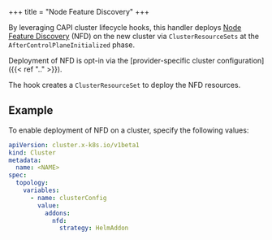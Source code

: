 +++
title = "Node Feature Discovery"
+++

By leveraging CAPI cluster lifecycle hooks, this handler deploys [Node Feature
Discovery](https://github.com/kubernetes-sigs/node-feature-discovery) (NFD) on the new cluster via `ClusterResourceSets`
at the `AfterControlPlaneInitialized` phase.

Deployment of NFD is opt-in via the  [provider-specific cluster configuration]({{< ref ".." >}}).

The hook creates a `ClusterResourceSet` to deploy the NFD resources.

## Example

To enable deployment of NFD on a cluster, specify the following values:

```yaml
apiVersion: cluster.x-k8s.io/v1beta1
kind: Cluster
metadata:
  name: <NAME>
spec:
  topology:
    variables:
      - name: clusterConfig
        value:
          addons:
            nfd:
              strategy: HelmAddon
```
